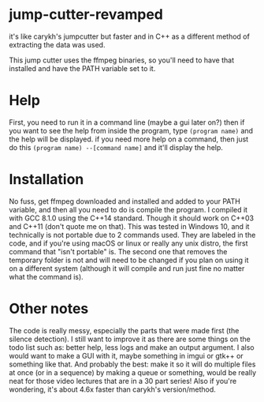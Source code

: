 # jump-cutter-revamped
it's like carykh's jumpcutter but faster and in C++ as a different method of extracting the data was used.

This jump cutter uses the ffmpeg binaries, so you'll need to have that installed and have the PATH variable set to it.

# Help
First, you need to run it in a command line (maybe a gui later on?)
then if you want to see the help from inside the program, type `(program name)` and the help will be displayed.
if you need more help on a command, then just do this `(program name) --[command name]` and it'll display the help.

# Installation
No fuss, get ffmpeg downloaded and installed and added to your PATH variable, and then all you need to do is compile the program.
I compiled it with GCC 8.1.0 using the C++14 standard. Though it should work on C++03 and C++11 (don't quote me on that).
This was tested in Windows 10, and it technically is not portable due to 2 commands used. They are labeled in the code, and if you're using macOS or linux or really any unix distro, the first command that "isn't portable" is. The second one that removes the temporary folder is not and will need to be changed if you plan on using it on a different system (although it will compile and run just fine no matter what the command is).

# Other notes
The code is really messy, especially the parts that were made first (the silence detection).
I still want to improve it as there are some things on the todo list such as: better help, less logs and make an output argument.
I also would want to make a GUI with it, maybe something in imgui or gtk++ or something like that.
And probably the best: make it so it will do multiple files at once (or in a sequence) by making a queue or something, would be really neat for those video lectures that are in a 30 part series!
Also if you're wondering, it's about 4.6x faster than carykh's version/method.
